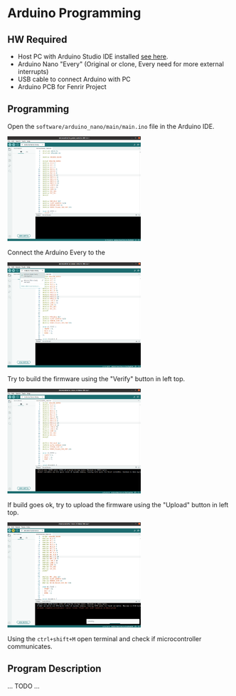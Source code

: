 # Arduino Programming

## HW Required
    
 - Host PC with Arduino Studio IDE installed [see here](https://www.arduino.cc/en/software).
 - Arduino Nano "Every" (Original or clone, Every need for more external interrupts)
 - USB cable to connect Arduino with PC
 - Arduino PCB for Fenrir Project

## Programming

Open the `software/arduino_nano/main/main.ino` file in the Arduino IDE.

<img src="../images/arduino_ide.png" width="300">

Connect the Arduino Every to the 

<img src="../images/arduino_select_mcu.png" width="300">

Try to build the firmware using the "Verify" button in left top.

<img src="../images/arduino_build.png" width="300">

If build goes ok, try to upload the firmware using the "Upload" button in left top.

<img src="../images/arduino_uploading.png" width="300">

Using the `ctrl+shift+M` open terminal and check if microcontroller communicates.

## Program Description

... TODO ...

